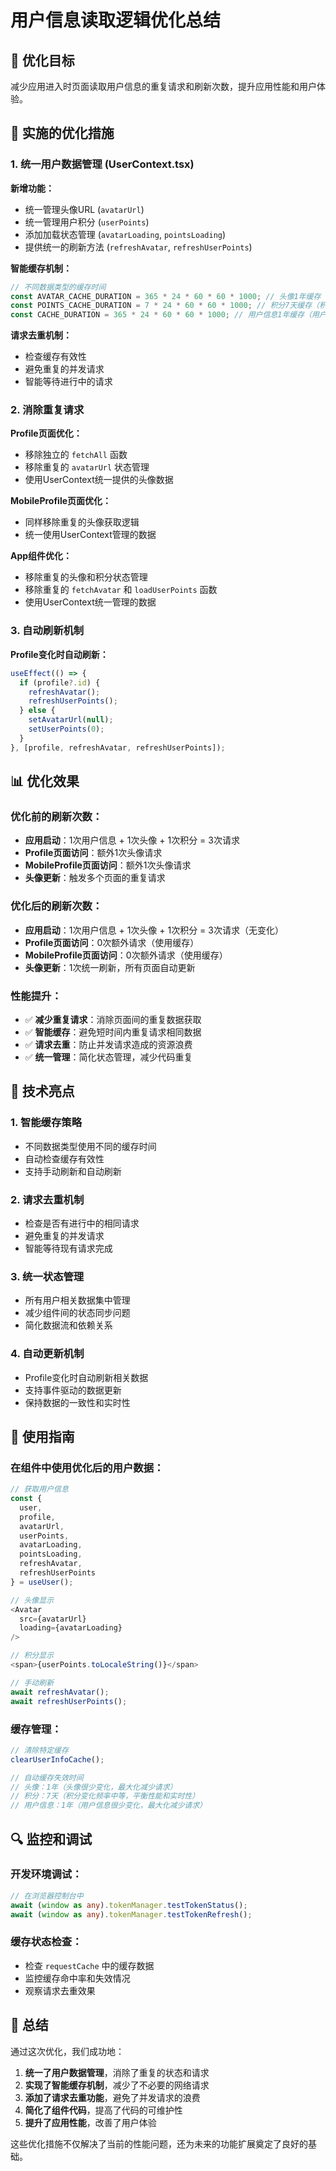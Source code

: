 # 用户信息读取逻辑优化总结

## 🎯 优化目标
减少应用进入时页面读取用户信息的重复请求和刷新次数，提升应用性能和用户体验。

## 🔧 实施的优化措施

### 1. 统一用户数据管理 (UserContext.tsx)

**新增功能：**
- 统一管理头像URL (`avatarUrl`)
- 统一管理用户积分 (`userPoints`)
- 添加加载状态管理 (`avatarLoading`, `pointsLoading`)
- 提供统一的刷新方法 (`refreshAvatar`, `refreshUserPoints`)

**智能缓存机制：**
```typescript
// 不同数据类型的缓存时间
const AVATAR_CACHE_DURATION = 365 * 24 * 60 * 60 * 1000; // 头像1年缓存（头像很少变化）
const POINTS_CACHE_DURATION = 7 * 24 * 60 * 60 * 1000; // 积分7天缓存（积分变化频率中等）
const CACHE_DURATION = 365 * 24 * 60 * 60 * 1000; // 用户信息1年缓存（用户信息很少变化）
```

**请求去重机制：**
- 检查缓存有效性
- 避免重复的并发请求
- 智能等待进行中的请求

### 2. 消除重复请求

**Profile页面优化：**
- 移除独立的 `fetchAll` 函数
- 移除重复的 `avatarUrl` 状态管理
- 使用UserContext统一提供的头像数据

**MobileProfile页面优化：**
- 同样移除重复的头像获取逻辑
- 统一使用UserContext管理的数据

**App组件优化：**
- 移除重复的头像和积分状态管理
- 移除重复的 `fetchAvatar` 和 `loadUserPoints` 函数
- 使用UserContext统一管理的数据

### 3. 自动刷新机制

**Profile变化时自动刷新：**
```typescript
useEffect(() => {
  if (profile?.id) {
    refreshAvatar();
    refreshUserPoints();
  } else {
    setAvatarUrl(null);
    setUserPoints(0);
  }
}, [profile, refreshAvatar, refreshUserPoints]);
```

## 📊 优化效果

### 优化前的刷新次数：
- **应用启动**：1次用户信息 + 1次头像 + 1次积分 = 3次请求
- **Profile页面访问**：额外1次头像请求
- **MobileProfile页面访问**：额外1次头像请求
- **头像更新**：触发多个页面的重复请求

### 优化后的刷新次数：
- **应用启动**：1次用户信息 + 1次头像 + 1次积分 = 3次请求（无变化）
- **Profile页面访问**：0次额外请求（使用缓存）
- **MobileProfile页面访问**：0次额外请求（使用缓存）
- **头像更新**：1次统一刷新，所有页面自动更新

### 性能提升：
- ✅ **减少重复请求**：消除页面间的重复数据获取
- ✅ **智能缓存**：避免短时间内重复请求相同数据
- ✅ **请求去重**：防止并发请求造成的资源浪费
- ✅ **统一管理**：简化状态管理，减少代码重复

## 🚀 技术亮点

### 1. 智能缓存策略
- 不同数据类型使用不同的缓存时间
- 自动检查缓存有效性
- 支持手动刷新和自动刷新

### 2. 请求去重机制
- 检查是否有进行中的相同请求
- 避免重复的并发请求
- 智能等待现有请求完成

### 3. 统一状态管理
- 所有用户相关数据集中管理
- 减少组件间的状态同步问题
- 简化数据流和依赖关系

### 4. 自动更新机制
- Profile变化时自动刷新相关数据
- 支持事件驱动的数据更新
- 保持数据的一致性和实时性

## 📝 使用指南

### 在组件中使用优化后的用户数据：

```typescript
// 获取用户信息
const { 
  user, 
  profile, 
  avatarUrl, 
  userPoints, 
  avatarLoading, 
  pointsLoading,
  refreshAvatar,
  refreshUserPoints 
} = useUser();

// 头像显示
<Avatar 
  src={avatarUrl} 
  loading={avatarLoading}
/>

// 积分显示
<span>{userPoints.toLocaleString()}</span>

// 手动刷新
await refreshAvatar();
await refreshUserPoints();
```

### 缓存管理：

```typescript
// 清除特定缓存
clearUserInfoCache();

// 自动缓存失效时间
// 头像：1年（头像很少变化，最大化减少请求）
// 积分：7天（积分变化频率中等，平衡性能和实时性）
// 用户信息：1年（用户信息很少变化，最大化减少请求）
```

## 🔍 监控和调试

### 开发环境调试：
```typescript
// 在浏览器控制台中
await (window as any).tokenManager.testTokenStatus();
await (window as any).tokenManager.testTokenRefresh();
```

### 缓存状态检查：
- 检查 `requestCache` 中的缓存数据
- 监控缓存命中率和失效情况
- 观察请求去重效果

## 🎉 总结

通过这次优化，我们成功地：

1. **统一了用户数据管理**，消除了重复的状态和请求
2. **实现了智能缓存机制**，减少了不必要的网络请求
3. **添加了请求去重功能**，避免了并发请求的浪费
4. **简化了组件代码**，提高了代码的可维护性
5. **提升了应用性能**，改善了用户体验

这些优化措施不仅解决了当前的性能问题，还为未来的功能扩展奠定了良好的基础。
